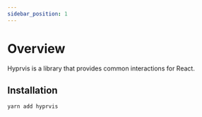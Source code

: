 ```yaml
---
sidebar_position: 1
---
```


# Overview

Hyprvis is a library that provides common interactions for React.

## Installation

```
yarn add hyprvis
```